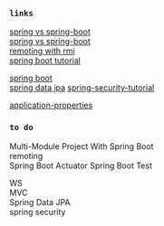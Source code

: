 ### `links`
[spring vs spring-boot](https://dzone.com/articles/spring-vs-spring-boot)  
[spring vs spring-boot](https://www.baeldung.com/spring-vs-spring-boot)  
[remoting with rmi](https://www.baeldung.com/spring-remoting-rmi)  
[spring boot tutorial](https://www.javatpoint.com/spring-boot-tutorial)  

[spring boot](https://www.baeldung.com/spring-boot-start)  
[spring data jpa](https://thoughts-on-java.org/what-is-spring-data-jpa-and-why-should-you-use-it/)
[spring-security-tutorial](https://www.javatpoint.com/spring-security-tutorial)  

[application-properties](https://docs.spring.io/spring-boot/docs/current/reference/html/common-application-properties.html)

### `to do`
Multi-Module Project With Spring Boot  
remoting  
Spring Boot Actuator
Spring Boot Test  

WS  
MVC  
Spring Data JPA  
spring security  
